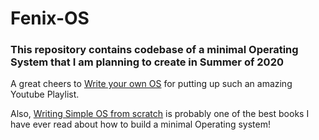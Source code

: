 # Fenix-OS
### This repository contains codebase of a minimal Operating System that I am planning to create in Summer of 2020

A great cheers to [Write your own OS](https://www.youtube.com/watch?v=1rnA6wpF0o4&list=PLHh55M_Kq4OApWScZyPl5HhgsTJS9MZ6M&index=1) for putting up such an amazing Youtube Playlist.

Also, [Writing Simple OS from scratch](https://www.cs.bham.ac.uk/~exr/lectures/opsys/10_11/lectures/os-dev.pdf) is probably one of the best books I have ever read about how to build a minimal Operating system!
